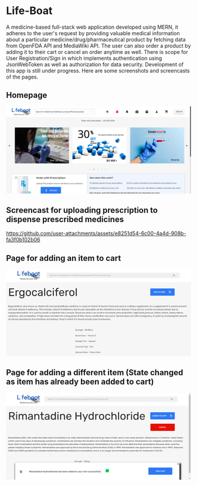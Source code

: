 # Life-Boat
A medicine-based full-stack web application developed using MERN, it adheres to the user's request by providing valuable medical information about a particular medicine/drug/pharmaceutical product by fetching data from OpenFDA API and MediaWiki API. The user can also order a product by adding it to their cart or cancel an order anytime as well. There is scope for User Registration/Sign in which implements authentication using JsonWebToken as well as authorization for data security. Development of this app is still under progress. Here are some screenshots and screencasts of the pages.

## Homepage
![alt text](client/src/components/images/screenshots/homescreen.png)

## Screencast for uploading prescription to dispense prescribed medicines
https://github.com/user-attachments/assets/e8251d54-6c00-4a4d-908b-fa3f0b102b06

## Page for adding an item to cart
![alt text](client/src/components/images/screenshots/screenshot2.png)

## Page for adding a different item (State changed as item has already been added to cart)
![alt text](client/src/components/images/screenshots/screenshot3.png)
